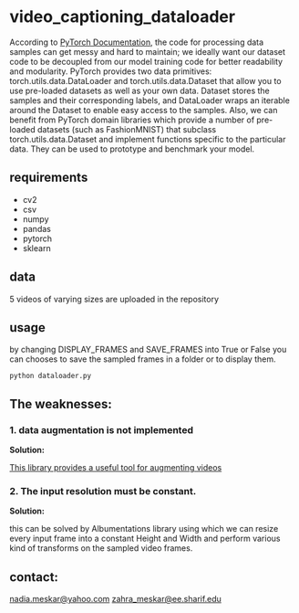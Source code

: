 # video_captioning_dataloader

According to [PyTorch Documentation](https://pytorch.org/tutorials/beginner/basics/data_tutorial.html),
the code for processing data samples can get messy and hard to maintain; we ideally want our dataset code to be decoupled from our model training code for better readability and modularity. PyTorch provides two data primitives: torch.utils.data.DataLoader and torch.utils.data.Dataset that allow you to use pre-loaded datasets as well as your own data. Dataset stores the samples and their corresponding labels, and DataLoader wraps an iterable around the Dataset to enable easy access to the samples.
Also, we can benefit from PyTorch domain libraries which provide a number of pre-loaded datasets (such as FashionMNIST) that subclass torch.utils.data.Dataset and implement functions specific to the particular data. They can be used to prototype and benchmark your model.

## requirements
- cv2
- csv
- numpy
- pandas
- pytorch
- sklearn



## data

5 videos of varying sizes are uploaded in the repository

## usage

by changing DISPLAY_FRAMES and SAVE_FRAMES into True or False you can chooses to save the sampled frames in a folder or to display them.


``` shell
python dataloader.py
```

## The weaknesses:


### 1. data augmentation is not implemented

**Solution:**

[This library provides a useful tool for augmenting videos](https://github.com/okankop/vidaug)


### 2. The input resolution must be constant.

**Solution:**

this can be solved by Albumentations library using which we can resize every input frame into a constant Height and Width and perform various kind of transforms on the sampled video frames.



## contact:
nadia.meskar@yahoo.com
zahra_meskar@ee.sharif.edu
